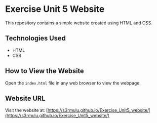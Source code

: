 # Exercise Unit 5 Website

This repository contains a simple website created using HTML and CSS.

## Technologies Used
- HTML
- CSS

## How to View the Website
Open the `index.html` file in any web browser to view the webpage.
 
 ## Website URL
Visit the website at: [https://s3rmulu.github.io/Exercise_Unit5_website/](https://s3rmulu.github.io/Exercise_Unit5_website/)
